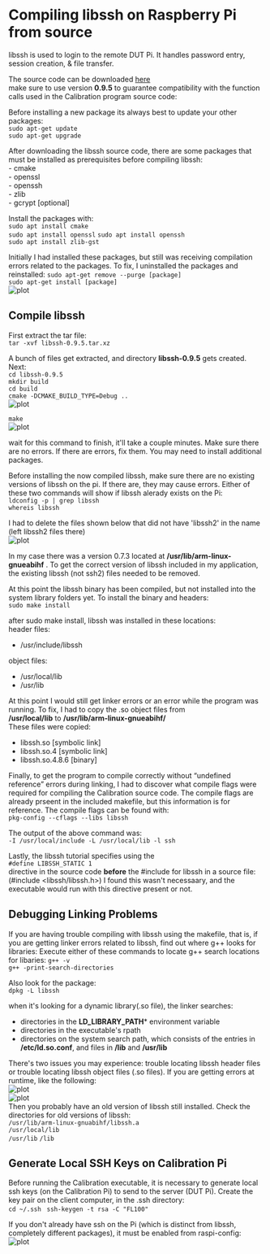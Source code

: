 
# Compiling libssh on Raspberry Pi from source

libssh is used to login to the remote DUT Pi. It handles password entry, session creation, & file transfer.

The source code can be downloaded [here](https://www.libssh.org/files/0.9/libssh-0.9.5.tar.xz)   
make sure to use version **0.9.5** to guarantee compatibility with the function calls used in the Calibration program source code:


Before installing a new package its always best to update your other packages:    
```sudo apt-get update```    
```sudo apt-get upgrade```    


After downloading the libssh source code, there are some packages that must be installed as prerequisites before compiling libssh:   
	- cmake   
	- openssl   
	- openssh   
	- zlib   
	- gcrypt [optional]   

Install the packages with:      
```sudo apt install cmake```   
```sudo apt install openssl```
```sudo apt install openssh```    
```sudo apt install zlib-gst```    


Initially I had installed these packages, but still was receiving compilation errors related to the packages. To fix, I uninstalled the packages and reinstalled:
```sudo apt-get remove --purge [package]```   
```sudo apt-get install [package]```    
![plot](./libssh/remove_linuxgnu.png)   

## Compile libssh
First extract the tar file:   
```tar -xvf libssh-0.9.5.tar.xz```    

A bunch of files get extracted, and directory **libssh-0.9.5** gets created. Next:    
```cd libssh-0.9.5```   
```mkdir build```   
```cd build```   
```cmake -DCMAKE_BUILD_TYPE=Debug ..```       
![plot](./libssh/cmake.png)    

```make```    
![plot](./libssh/cmake.png)     

wait for this command to finish, it'll take a couple minutes. Make sure there are no errors. If there are errors, fix them. You may need to install additional packages. 

Before installing the now compiled libssh, make sure there are no existing versions of libssh on the pi. If there are, they may cause errors. Either of these two commands will show if libssh alerady exists on the Pi:   
```ldconfig -p | grep libssh```    
```whereis libssh```    

I had to delete the files shown below that did not have 'libssh2' in the name (left libssh2 files there)   
![plot](./libssh/remove.png)      

In my case there was a version 0.7.3 located at **/usr/lib/arm-linux-gnueabihf** . To get the correct version of libssh included in my application,   
the existing libssh (not ssh2) files needed to be removed.   


At this point the libssh binary has been compiled, but not installed into the system library folders yet. To install the binary and headers:    
```sudo make install```   

after sudo make install, libssh was installed in these locations:    
header files:   
 - /usr/include/libssh    

object files: 
 - /usr/local/lib   
 - /usr/lib   

At this point I would still get linker errors or an error while the program was running. To fix, I had to copy the .so object files from    
**/usr/local/lib** to **/usr/lib/arm-linux-gnueabihf/**   
These files were copied:    
   - libssh.so [symbolic link]     
   - libssh.so.4 [symbolic link]     
   - libssh.so.4.8.6  [binary]    

Finally, to get the program to compile correctly without “undefined reference” errors during linking, I had to discover what compile flags were required for compiling the Calibration source code. The compile flags are already prseent in the included makefile, but this information is for reference. 
The compile flags can be found with:   
```pkg-config --cflags --libs libssh```    

The output of the above command was:   
```-I /usr/local/include -L /usr/local/lib -l ssh   ```

Lastly, the libssh tutorial specifies using the    
```#define LIBSSH_STATIC 1```   
directive in the source code **before** the #include for libssh in a source file: (#include <libssh/libssh.h>)
I found this wasn't necessaary, and the executable would run with this directive present or not.

## Debugging Linking Problems
If you are having trouble compiling with libssh using the makefile, that is, if you are getting linker errors related to libssh, find out where g++ looks for libraries:
Execute either of these commands to locate g++ search locations for libaries:
```g++ -v```     
```g++ -print-search-directories```     

Also look for the package:  
```dpkg -L libssh```

when it's looking for a dynamic library(.so file), the linker searches:    
  - directories in the **LD_LIBRARY_PATH*** environment variable 
  - directories in the executable's rpath
  - directories on the system search path, which consists of the entries in **/etc/ld.so.conf**, and files in  **/lib** and **/usr/lib**

There's two issues you may experience: trouble locating libssh header files or trouble locating libssh object files (.so files). If you are getting errors at runtime, like the following:   
![plot](./libssh/lib_error.png)    
![plot](./libssh/lib_err2.png)  
Then you probably have an old version of libssh still installed. Check the directories for old versions of libssh:   
```/usr/lib/arm-linux-gnuabihf/libssh.a```    
```/usr/local/lib```    
```/usr/lib```
```/lib```



## Generate Local SSH Keys on Calibration Pi
Before running the Calibration executable, it is necessary to generate local ssh keys (on the Calibration Pi) to send to the server (DUT Pi). 
Create the key pair on the client computer, in the .ssh directory:   
```cd ~/.ssh ```
```ssh-keygen -t rsa -C "FL100"    ```

If you don't already have ssh on the Pi (which is distinct from libssh, completely different packages), it must be enabled from raspi-config:   
![plot](./libssh/enable_SSH.png)  

